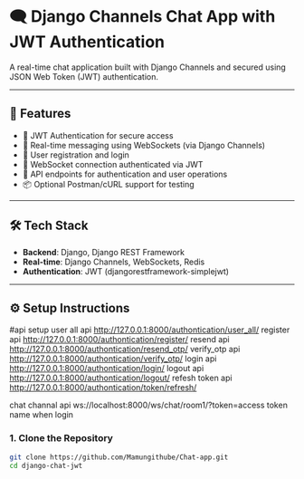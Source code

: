# 🗨️ Django Channels Chat App with JWT Authentication

A real-time chat application built with Django Channels and secured using JSON Web Token (JWT) authentication.

---

## 🚀 Features

- 🔐 JWT Authentication for secure access
- 💬 Real-time messaging using WebSockets (via Django Channels)
- 👥 User registration and login
- 📡 WebSocket connection authenticated via JWT
- 🧪 API endpoints for authentication and user operations
- 📦 Optional Postman/cURL support for testing

---

## 🛠️ Tech Stack

- **Backend**: Django, Django REST Framework
- **Real-time**: Django Channels, WebSockets, Redis
- **Authentication**: JWT (djangorestframework-simplejwt)

---

## ⚙️ Setup Instructions
#api setup
user all api http://127.0.0.1:8000/authontication/user_all/
register api http://127.0.0.1:8000/authontication/register/
resend api http://127.0.0.1:8000/authontication/resend_otp/
verify_otp api http://127.0.0.1:8000/authontication/verify_otp/
login api http://127.0.0.1:8000/authontication/login/
logout api http://127.0.0.1:8000/authontication/logout/
refesh token api http://127.0.0.1:8000/authontication/token/refresh/

chat channal api ws://localhost:8000/ws/chat/room1/?token=access token name when login
### 1. Clone the Repository

```bash
git clone https://github.com/Mamungithube/Chat-app.git
cd django-chat-jwt



